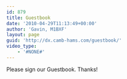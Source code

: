 ```yaml
---
id: 879
title: Guestbook
date: '2010-04-29T11:13:49+00:00'
author: 'Gavin, M1BXF'
layout: page
guid: 'http://dx.camb-hams.com/guestbook/'
video_type:
    - '#NONE#'
---
```


Please sign our Guestbook. Thanks!<small>  
</small>